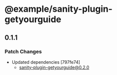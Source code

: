 # @example/sanity-plugin-getyourguide

## 0.1.1

### Patch Changes

- Updated dependencies [797fe74]
  - sanity-plugin-getyourguide@0.2.0
